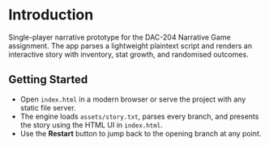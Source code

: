 # Introduction

Single-player narrative prototype for the DAC-204 Narrative Game assignment. The app parses a lightweight plaintext script and renders an interactive story with inventory, stat growth, and randomised outcomes.

## Getting Started
- Open `index.html` in a modern browser or serve the project with any static file server.
- The engine loads `assets/story.txt`, parses every branch, and presents the story using the HTML UI in `index.html`.
- Use the **Restart** button to jump back to the opening branch at any point.